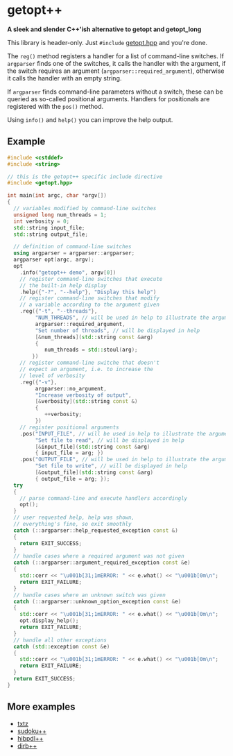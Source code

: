 # getopt++

**A sleek and slender C++'ish alternative to getopt and getopt_long**

This library is header-only. Just `#include` [getopt.hpp](https://github.com/607011/getopt-cpp/blob/main/include/getopt.hpp) and you're done.

The `reg()` method registers a handler for a list of command-line switches. If `argparser` finds one of the switches, it calls the handler with the argument, if the switch requires an argument (`argparser::required_argument`), otherwise it calls the handler with an empty string.

If `argparser` finds command-line parameters without a switch, these can be queried as so-called positional arguments. Handlers for positionals are registered with the `pos()` method.

Using `info()` and `help()` you can improve the help output.

## Example

```cpp
#include <cstddef>
#include <string>

// this is the getopt++ specific include directive
#include <getopt.hpp>

int main(int argc, char *argv[])
{
  // variables modified by command-line switches
  unsigned long num_threads = 1;
  int verbosity = 0;
  std::string input_file;
  std::string output_file;

  // definition of command-line switches
  using argparser = argparser::argparser;
  argparser opt(argc, argv);
  opt
    .info("getopt++ demo", argv[0])
    // register command-line switches that execute
    // the built-in help display
    .help({"-?", "--help"}, "Display this help")
    // register command-line switches that modify
    // a variable according to the argument given
    .reg({"-t", "--threads"},
         "NUM_THREADS", // will be used in help to illustrate the argument
         argparser::required_argument,
         "Set number of threads", // will be displayed in help
         [&num_threads](std::string const &arg)
         {
            num_threads = std::stoul(arg);
        })
    // register command-line switche that doesn't
    // expect an argument, i.e. to increase the
    // level of verbosity
    .reg({"-v"},
         argparser::no_argument,
         "Increase verbosity of output",
         [&verbosity](std::string const &)
         {
            ++verbosity;
         })
    // register positional arguments
    .pos("INPUT_FILE", // will be used in help to illustrate the argument
         "Set file to read", // will be displayed in help
         [&input_file](std::string const &arg)
         { input_file = arg; })
    .pos("OUTPUT_FILE", // will be used in help to illustrate the argument
         "Set file to write", // will be displayed in help
         [&output_file](std::string const &arg)
         { output_file = arg; });
  try
  {
    // parse command-line and execute handlers accordingly
    opt();
  }
  // user requested help, help was shown, 
  // everything's fine, so exit smoothly
  catch (::argparser::help_requested_exception const &)
  {
    return EXIT_SUCCESS;
  }
  // handle cases where a required argument was not given
  catch (::argparser::argument_required_exception const &e)
  {
    std::cerr << "\u001b[31;1mERROR: " << e.what() << "\u001b[0m\n";
    return EXIT_FAILURE;
  }
  // handle cases where an unknown switch was given
  catch (::argparser::unknown_option_exception const &e)
  {
    std::cerr << "\u001b[31;1mERROR: " << e.what() << "\u001b[0m\n";
    opt.display_help(); 
    return EXIT_FAILURE;
  }
  // handle all other exceptions
  catch (std::exception const &e)
  {
    std::cerr << "\u001b[31;1mERROR: " << e.what() << "\u001b[0m\n";
    return EXIT_FAILURE;
  }
  return EXIT_SUCCESS;
}
```


## More examples

  - [txtz](https://github.com/607011/txtz/blob/main/src/mapbuilder.cpp)
  - [sudoku++](https://github.com/607011/sudokuplusplus/blob/main/src/main.cpp)
  - [hibpdl++](https://github.com/607011/hibpdl/blob/main/src/main.cpp)
  - [dirb++](https://github.com/607011/dirbplusplus/blob/main/src/main.cpp)
